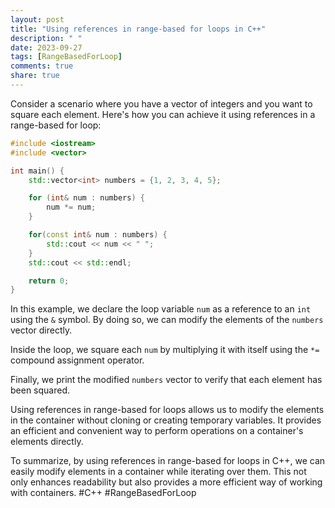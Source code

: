 ```yaml
---
layout: post
title: "Using references in range-based for loops in C++"
description: " "
date: 2023-09-27
tags: [RangeBasedForLoop]
comments: true
share: true
---
```


Consider a scenario where you have a vector of integers and you want to square each element. Here's how you can achieve it using references in a range-based for loop:

```cpp
#include <iostream>
#include <vector>

int main() {
    std::vector<int> numbers = {1, 2, 3, 4, 5};

    for (int& num : numbers) {
        num *= num;
    }

    for(const int& num : numbers) {
        std::cout << num << " ";
    }
    std::cout << std::endl;

    return 0;
}
```

In this example, we declare the loop variable `num` as a reference to an `int` using the `&` symbol. By doing so, we can modify the elements of the `numbers` vector directly.

Inside the loop, we square each `num` by multiplying it with itself using the `*=` compound assignment operator.

Finally, we print the modified `numbers` vector to verify that each element has been squared.

Using references in range-based for loops allows us to modify the elements in the container without cloning or creating temporary variables. It provides an efficient and convenient way to perform operations on a container's elements directly.

To summarize, by using references in range-based for loops in C++, we can easily modify elements in a container while iterating over them. This not only enhances readability but also provides a more efficient way of working with containers. #C++ #RangeBasedForLoop